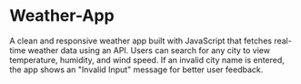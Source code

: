 # Weather-App
A clean and responsive weather app built with JavaScript that fetches real-time weather data using an API. Users can search for any city to view temperature, humidity, and wind speed. If an invalid city name is entered, the app shows an "Invalid Input" message for better user feedback.
